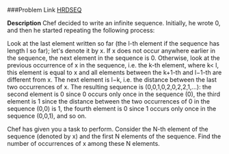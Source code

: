 ###Problem Link
[HRDSEQ](https://www.codechef.com/NOV19B/problems/HRDSEQ)

**Description**
Chef decided to write an infinite sequence. Initially, he wrote 0, and then he started repeating the following process:

Look at the last element written so far (the l-th element if the sequence has length l so far); let's denote it by x.
If x does not occur anywhere earlier in the sequence, the next element in the sequence is 0.
Otherwise, look at the previous occurrence of x in the sequence, i.e. the k-th element, where k< l, this element is equal to x and all elements between the k+1-th and l−1-th are different from x. The next element is l−k, i.e. the distance between the last two occurrences of x.
The resulting sequence is (0,0,1,0,2,0,2,2,1,…): the second element is 0 since 0 occurs only once in the sequence (0), the third element is 1 since the distance between the two occurrences of 0 in the sequence (0,0) is 1, the fourth element is 0 since 1 occurs only once in the sequence (0,0,1), and so on.

Chef has given you a task to perform. Consider the N-th element of the sequence (denoted by x) and the first N elements of the sequence. Find the number of occurrences of x among these N elements.